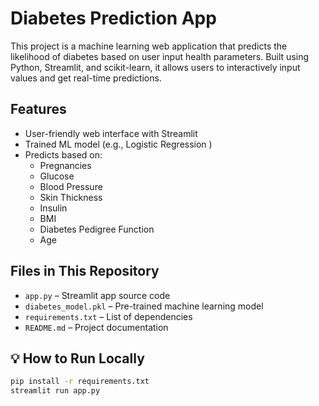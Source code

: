 #  Diabetes Prediction App

This project is a machine learning web application that predicts the likelihood of diabetes based on user input health parameters. Built using Python, Streamlit, and scikit-learn, it allows users to interactively input values and get real-time predictions.

##  Features

- User-friendly web interface with Streamlit
- Trained ML model (e.g., Logistic Regression )
- Predicts based on:
  - Pregnancies
  - Glucose
  - Blood Pressure
  - Skin Thickness
  - Insulin
  - BMI
  - Diabetes Pedigree Function
  - Age


##  Files in This Repository

- `app.py` – Streamlit app source code
- `diabetes_model.pkl` – Pre-trained machine learning model
- `requirements.txt` – List of dependencies
- `README.md` – Project documentation

## 💡 How to Run Locally

```bash
pip install -r requirements.txt
streamlit run app.py

